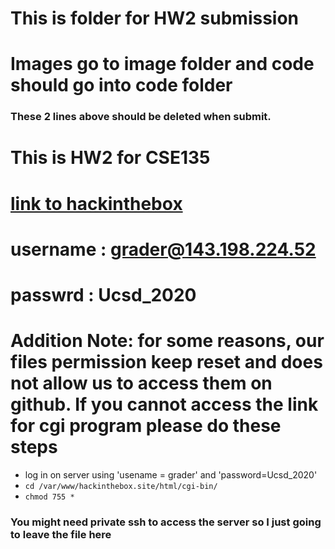 # This is folder for HW2 submission
# Images go to image folder and code should go into code folder
### These 2 lines above should be deleted when submit.
# This is HW2 for CSE135
# [link to hackinthebox](https://hackinthebox.site)
# username : grader@143.198.224.52
# passwrd : Ucsd_2020
# Addition Note: for some reasons, our files permission keep reset and does not allow us to access them on github. If you cannot access the link for cgi program please do these steps
* log in on server using 'usename = grader' and 'password=Ucsd_2020'
* `cd /var/www/hackinthebox.site/html/cgi-bin/`
* `chmod 755 *`
### You might need private ssh to access the server so I just going to leave the file here

